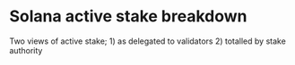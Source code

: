 # Solana active stake breakdown

Two views of active stake; 1) as delegated to validators 2) totalled by stake authority

